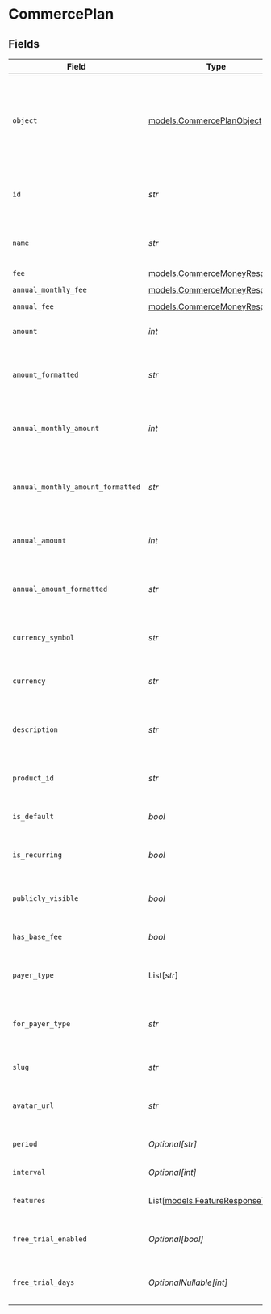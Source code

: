 # CommercePlan


## Fields

| Field                                                                                 | Type                                                                                  | Required                                                                              | Description                                                                           |
| ------------------------------------------------------------------------------------- | ------------------------------------------------------------------------------------- | ------------------------------------------------------------------------------------- | ------------------------------------------------------------------------------------- |
| `object`                                                                              | [models.CommercePlanObject](../models/commerceplanobject.md)                          | :heavy_check_mark:                                                                    | String representing the object's type. Objects of the same type share the same value. |
| `id`                                                                                  | *str*                                                                                 | :heavy_check_mark:                                                                    | Unique identifier for the commerce plan.                                              |
| `name`                                                                                | *str*                                                                                 | :heavy_check_mark:                                                                    | The name of the commerce plan.                                                        |
| `fee`                                                                                 | [models.CommerceMoneyResponse](../models/commercemoneyresponse.md)                    | :heavy_check_mark:                                                                    | N/A                                                                                   |
| `annual_monthly_fee`                                                                  | [models.CommerceMoneyResponse](../models/commercemoneyresponse.md)                    | :heavy_check_mark:                                                                    | N/A                                                                                   |
| `annual_fee`                                                                          | [models.CommerceMoneyResponse](../models/commercemoneyresponse.md)                    | :heavy_check_mark:                                                                    | N/A                                                                                   |
| `amount`                                                                              | *int*                                                                                 | :heavy_check_mark:                                                                    | The amount in cents for the plan.                                                     |
| `amount_formatted`                                                                    | *str*                                                                                 | :heavy_check_mark:                                                                    | The formatted amount as a string (e.g., "$49.99").                                    |
| `annual_monthly_amount`                                                               | *int*                                                                                 | :heavy_check_mark:                                                                    | The monthly amount in cents when billed annually.                                     |
| `annual_monthly_amount_formatted`                                                     | *str*                                                                                 | :heavy_check_mark:                                                                    | The formatted annual monthly amount as a string.                                      |
| `annual_amount`                                                                       | *int*                                                                                 | :heavy_check_mark:                                                                    | The total annual amount in cents.                                                     |
| `annual_amount_formatted`                                                             | *str*                                                                                 | :heavy_check_mark:                                                                    | The formatted annual amount as a string.                                              |
| `currency_symbol`                                                                     | *str*                                                                                 | :heavy_check_mark:                                                                    | The currency symbol (e.g., "$").                                                      |
| `currency`                                                                            | *str*                                                                                 | :heavy_check_mark:                                                                    | The currency code (e.g., "USD").                                                      |
| `description`                                                                         | *str*                                                                                 | :heavy_check_mark:                                                                    | The description of the commerce plan.                                                 |
| `product_id`                                                                          | *str*                                                                                 | :heavy_check_mark:                                                                    | The ID of the product this plan belongs to.                                           |
| `is_default`                                                                          | *bool*                                                                                | :heavy_check_mark:                                                                    | Whether this is the default plan.                                                     |
| `is_recurring`                                                                        | *bool*                                                                                | :heavy_check_mark:                                                                    | Whether this is a recurring plan.                                                     |
| `publicly_visible`                                                                    | *bool*                                                                                | :heavy_check_mark:                                                                    | Whether this plan is publicly visible.                                                |
| `has_base_fee`                                                                        | *bool*                                                                                | :heavy_check_mark:                                                                    | Whether this plan has a base fee.                                                     |
| `payer_type`                                                                          | List[*str*]                                                                           | :heavy_check_mark:                                                                    | The types of payers that can use this plan.                                           |
| `for_payer_type`                                                                      | *str*                                                                                 | :heavy_check_mark:                                                                    | The payer type this plan is designed for.                                             |
| `slug`                                                                                | *str*                                                                                 | :heavy_check_mark:                                                                    | The URL-friendly slug for the plan.                                                   |
| `avatar_url`                                                                          | *str*                                                                                 | :heavy_check_mark:                                                                    | The URL of the plan's avatar image.                                                   |
| `period`                                                                              | *Optional[str]*                                                                       | :heavy_minus_sign:                                                                    | The billing period for the plan.                                                      |
| `interval`                                                                            | *Optional[int]*                                                                       | :heavy_minus_sign:                                                                    | The billing interval.                                                                 |
| `features`                                                                            | List[[models.FeatureResponse](../models/featureresponse.md)]                          | :heavy_check_mark:                                                                    | The features included in this plan.                                                   |
| `free_trial_enabled`                                                                  | *Optional[bool]*                                                                      | :heavy_minus_sign:                                                                    | Whether free trial is enabled for this plan.                                          |
| `free_trial_days`                                                                     | *OptionalNullable[int]*                                                               | :heavy_minus_sign:                                                                    | Number of free trial days for this plan.                                              |